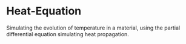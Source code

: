 # Heat-Equation
Simulating the evolution of temperature in a material, using the partial differential equation simulating heat propagation.
